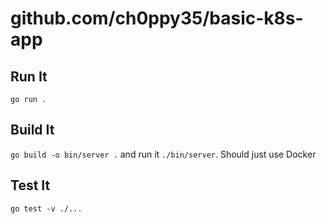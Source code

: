 # github.com/ch0ppy35/basic-k8s-app

## Run It

`go run .`

## Build It

`go build -o bin/server .` and run it `./bin/server`.  Should just use Docker

## Test It

`go test -v ./...`
